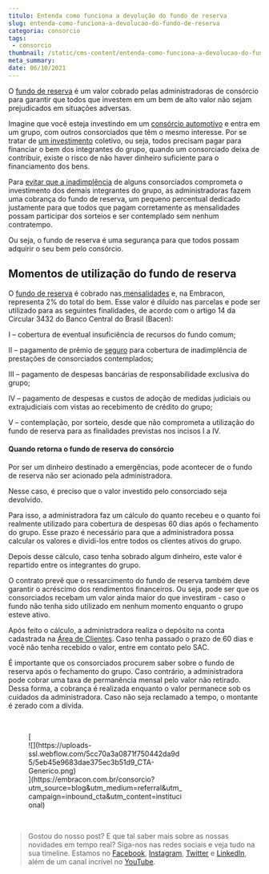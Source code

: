 ```yaml
---
titulo: Entenda como funciona a devolução do fundo de reserva
slug: entenda-como-funciona-a-devolucao-do-fundo-de-reserva
categoria: consorcio
tags:
 - consorcio
thumbnail: /static/cms-content/entenda-como-funciona-a-devolucao-do-fundo-de-reserva.png
meta_summary: 
date: 06/10/2021
---
```

O [fundo de reserva](https://www.embracon.com.br/conhecaoconsorcio/o-que-e-fundo-de-reserva) é um valor cobrado pelas administradoras de consórcio para garantir que todos que investem em um bem de alto valor não sejam prejudicados em situações adversas.

Imagine que você esteja investindo em um [consórcio automotivo](https://www.embracon.com.br/blog/vantagens-consorcio-automovel) e entra em um grupo, com outros consorciados que têm o mesmo interesse. Por se tratar de [um investimento](https://www.embracon.com.br/blog/8-motivos-que-comprovam-que-consorcio-e-investimento) coletivo, ou seja, todos precisam pagar para financiar o bem dos integrantes do grupo, quando um consorciado deixa de contribuir, existe o risco de não haver dinheiro suficiente para o financiamento dos bens.

Para [evitar que a inadimplência](https://www.embracon.com.br/blog/o-que-acontece-se-houver-atraso-na-parcela-do-consorcio-entenda-aqui) de alguns consorciados comprometa o investimento dos demais integrantes do grupo, as administradoras fazem uma cobrança do fundo de reserva, um pequeno percentual dedicado justamente para que todos que pagam corretamente as mensalidades possam participar dos sorteios e ser contemplado sem nenhum contratempo.

Ou seja, o fundo de reserva é uma segurança para que todos possam adquirir o seu bem pelo consórcio.

Momentos de utilização do fundo de reserva
------------------------------------------

O [fundo de reserva](https://www.embracon.com.br/conhecaoconsorcio/o-que-e-fundo-de-reserva) é cobrado nas[ mensalidades](https://www.embracon.com.br/blog/11-coisas-que-voce-precisa-saber-sobre-a-parcela-do-consorcio) e, na Embracon, representa 2% do total do bem. Esse valor é diluído nas parcelas e pode ser utilizado para as seguintes finalidades, de acordo com o artigo 14 da Circular 3432 do Banco Central do Brasil (Bacen):

I – cobertura de eventual insuficiência de recursos do fundo comum;

II – pagamento de prêmio de [seguro](https://www.embracon.com.br/blog/seguro-de-consorcio-quando-vale-a-pena) para cobertura de inadimplência de prestações de consorciados contemplados;

III – pagamento de despesas bancárias de responsabilidade exclusiva do grupo;

IV – pagamento de despesas e custos de adoção de medidas judiciais ou extrajudiciais com vistas ao recebimento de crédito do grupo;

V – contemplação, por sorteio, desde que não comprometa a utilização do fundo de reserva para as finalidades previstas nos incisos I a IV.

#### Quando retorna o fundo de reserva do consórcio

Por ser um dinheiro destinado a emergências, pode acontecer de o fundo de reserva não ser acionado pela administradora.

Nesse caso, é preciso que o valor investido pelo consorciado seja devolvido.

Para isso, a administradora faz um cálculo do quanto recebeu e o quanto foi realmente utilizado para cobertura de despesas 60 dias após o fechamento do grupo. Esse prazo é necessário para que a administradora possa calcular os valores e dividi-los entre todos os clientes ativos do grupo.

Depois desse cálculo, caso tenha sobrado algum dinheiro, este valor é repartido entre os integrantes do grupo.

O contrato prevê que o ressarcimento do fundo de reserva também deve garantir o acréscimo dos rendimentos financeiros. Ou seja, pode ser que os consorciados recebam um valor ainda maior do que investiram - caso o fundo não tenha sido utilizado em nenhum momento enquanto o grupo esteve ativo.

Após feito o cálculo, a administradora realiza o depósito na conta cadastrada na [Área de Clientes](https://www.embracon.com.br/clientes). Caso tenha passado o prazo de 60 dias e você não tenha recebido o valor, entre em contato pelo SAC.

É importante que os consorciados procurem saber sobre o fundo de reserva após o fechamento do grupo. Caso contrário, a administradora pode cobrar uma taxa de permanência mensal pelo valor não retirado. Dessa forma, a cobrança é realizada enquanto o valor permanece sob os cuidados da administradora. Caso não seja reclamado a tempo, o montante é zerado com a dívida.

‍

<figure class="w-richtext-figure-type-image w-richtext-align-center" style="max-width:310px">[<div>![](https://uploads-ssl.webflow.com/5cc70a3a0871f750442da9d5/5eb45e9683dae375ec3b51d9_CTA-Generico.png)</div>](https://embracon.com.br/consorcio?utm_source=blog&utm_medium=referral&utm_campaign=inbound_cta&utm_content=institucional)</figure>‍

> Gostou do nosso post? E que tal saber mais sobre as nossas novidades em tempo real? Siga-nos nas redes sociais e veja tudo na sua timeline. Estamos no [Facebook](https://www.facebook.com/embracon/), [Instagram](https://www.instagram.com/embraconoficial/), [Twitter](https://twitter.com/embracon) e [LinkedIn](https://www.linkedin.com/company/1018875/), além de um canal incrível no [YouTube](https://www.youtube.com/channel/UCL-Y0mv9zc73Iek48NLUBzQ).
